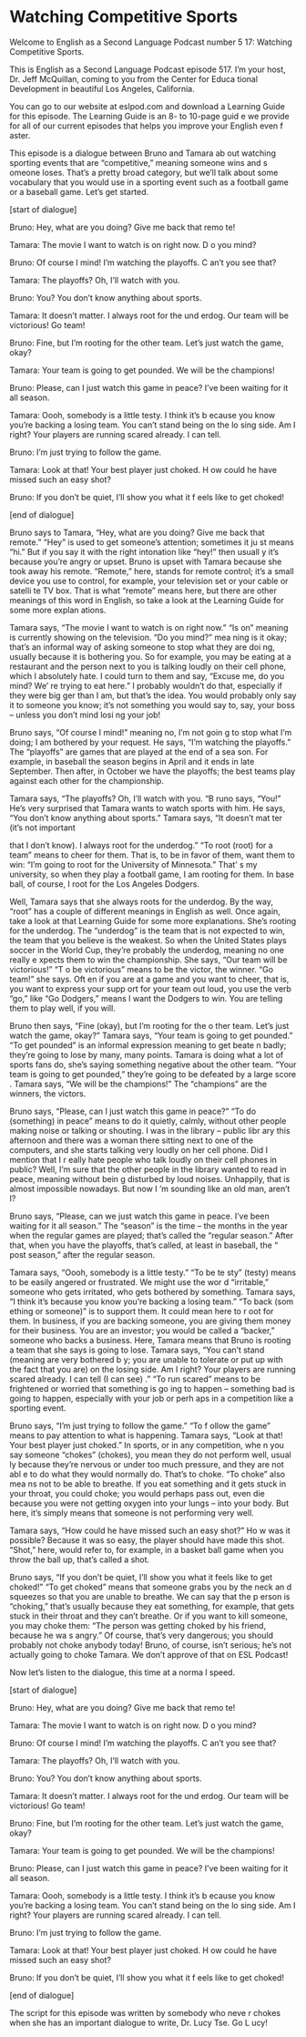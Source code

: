 # Watching Competitive Sports

Welcome to English as a Second Language Podcast number 5 17: Watching Competitive Sports.

This is English as a Second Language Podcast episode 517.  I’m your host, Dr. Jeff McQuillan, coming to you from the Center for Educa tional Development in beautiful Los Angeles, California.

You can go to our website at eslpod.com and download a Learning Guide for this episode.  The Learning Guide is an 8- to 10-page guid e we provide for all of our current episodes that helps you improve your English even f aster.

This episode is a dialogue between Bruno and Tamara ab out watching sporting events that are “competitive,” meaning someone wins and s omeone loses. That’s a pretty broad category, but we’ll talk about some  vocabulary that you would use in a sporting event such as a football game or a baseball game.  Let’s get started.

[start of dialogue]

Bruno:  Hey, what are you doing?  Give me back that remo te!

Tamara:  The movie I want to watch is on right now.  D o you mind?

Bruno:  Of course I mind!  I’m watching the playoffs.  C an’t you see that?

Tamara:  The playoffs?  Oh, I’ll watch with you.

Bruno:  You?  You don’t know anything about sports.

Tamara:  It doesn’t matter.  I always root for the und erdog.  Our team will be victorious!  Go team!

Bruno:  Fine, but I’m rooting for the other team.  Let’s just watch the game, okay?

Tamara:  Your team is going to get pounded.  We will  be the champions!

Bruno:  Please, can I just watch this game in peace?  I’ve  been waiting for it all season.

 Tamara:  Oooh, somebody is a little testy.  I think it’s b ecause you know you’re backing a losing team.  You can’t stand being on the lo sing side.  Am I right? Your players are running scared already.  I can tell.

Bruno:  I’m just trying to follow the game.

Tamara:  Look at that!  Your best player just choked.  H ow could he have missed such an easy shot?

Bruno:  If you don’t be quiet, I’ll show you what it f eels like to get  choked!

[end of dialogue]

Bruno says to Tamara, “Hey, what are you doing?  Give me  back that remote.” “Hey” is used to get someone’s attention; sometimes it ju st means “hi.”  But if you say it with the right intonation like “hey!” then usuall y it’s because you’re angry or upset.  Bruno is upset with Tamara because she took away  his remote. “Remote,” here, stands for remote control; it’s a small device you use to control, for example, your television set or your cable or satelli te TV box.  That is what “remote” means here, but there are other meanings of this word in English, so take a look at the Learning Guide for some more explan ations.

Tamara says, “The movie I want to watch is on right now.”   “Is on” meaning is currently showing on the television.  “Do you mind?” mea ning is it okay; that’s an informal way of asking someone to stop what they are doi ng, usually because it is bothering you.  So for example, you may be eating at a restaurant and the person next to you is talking loudly on their cell phone, which I absolutely hate.  I could turn to them and say, “Excuse me, do you mind?  We’ re trying to eat here.” I probably wouldn’t do that, especially if they were big ger than I am, but that’s the idea.  You would probably only say it to someone you know;  it’s not something you would say to, say, your boss – unless you don’t mind losi ng your job!

Bruno says, “Of course I mind!” meaning no, I’m not goin g to stop what I’m doing; I am bothered by your request.  He says, “I’m watching the  playoffs.”  The “playoffs” are games that are played at the end of a sea son.  For example, in baseball the season begins in April and it ends in late September.  Then after, in October we have the playoffs; the best teams play against each other for the championship.

Tamara says, “The playoffs?  Oh, I’ll watch with you.  “B runo says, “You!”  He’s very surprised that Tamara wants to watch sports with him.  He says, “You don’t know anything about sports.”  Tamara says, “It doesn’t mat ter (it’s not important

 that I don’t know).  I always root for the underdog.”  “To root (root) for a team” means to cheer for them.  That is, to be in favor of them, want them to win: “I’m going to root for the University of Minnesota.”  That’ s my university, so when they play a football game, I am rooting for them.  In base ball, of course, I root for the Los Angeles Dodgers.

Well, Tamara says that she always roots for the underdog.  By the way, “root” has a couple of different meanings in English as well.  Once again, take a look at that Learning Guide for some more explanations.  She’s rooting for the underdog. The “underdog” is the team that is not expected to win,  the team that you believe is the weakest.  So when the United States plays soccer in the World Cup, they’re probably the underdog, meaning no one really e xpects them to win the championship.  She says, “Our team will be victorious!”  “T o be victorious” means to be the victor, the winner.  “Go team!” she says.  Oft en if you are at a game and you want to cheer, that is, you want to express your supp ort for your team out loud, you use the verb “go,” like “Go Dodgers,” means I want the Dodgers to win. You are telling them to play well, if you will.

Bruno then says, “Fine (okay), but I’m rooting for the o ther team.  Let’s just watch the game, okay?”  Tamara says, “Your team is going to get  pounded.”  “To get pounded” is an informal expression meaning to get beate n badly; they’re going to lose by many, many points.  Tamara is doing what a lot of sports fans do, she’s saying something negative about the other team.  “Your team is going to get pounded,” they’re going to be defeated by a large score .  Tamara says, “We will be the champions!”  The “champions” are the winners, the victors.

Bruno says, “Please, can I just watch this game in peace?”  “To do (something) in peace” means to do it quietly, calmly, without other people making noise or talking or shouting.  I was in the library – public libr ary this afternoon and there was a woman there sitting next to one of the computers,  and she starts talking very loudly on her cell phone.  Did I mention that I r eally hate people who talk loudly on their cell phones in public?  Well, I’m sure that the other people in the library wanted to read in peace, meaning without bein g disturbed by loud noises. Unhappily, that is almost impossible nowadays.  But now I ’m sounding like an old man, aren’t I?

Bruno says, “Please, can we just watch this game in peace.  I’ve been waiting for it all season.”  The “season” is the time – the months in the year when the regular games are played; that’s called the “regular season.”  After that, when you have the playoffs, that’s called, at least in baseball, the “ post season,” after the regular season.

 Tamara says, “Oooh, somebody is a little testy.”  “To be te sty” (testy) means to be easily angered or frustrated.  We might use the wor d “irritable,” someone who gets irritated, who gets bothered by something.  Tamara  says, “I think it’s because you know you’re backing a losing team.”  “To back (som ething or someone)” is to support them.  It could mean here to r oot for them.  In business, if you are backing someone, you are giving them money for their business.  You are an investor; you would be called a “backer,” someone who backs a business. Here, Tamara means that Bruno is rooting a team that she says is going to lose. Tamara says, “You can’t stand (meaning are very bothered b y; you are unable to tolerate or put up with the fact that you are) on the  losing side.  Am I right?  Your players are running scared already.  I can tell (I can see) .”  “To run scared” means to be frightened or worried that something is go ing to happen – something bad is going to happen, especially with your job or perh aps in a competition like a sporting event.

Bruno says, “I’m just trying to follow the game.”  “To f ollow the game” means to pay attention to what is happening.  Tamara says, “Look at that!  Your best player just choked.”  In sports, or in any competition, whe n you say someone “chokes” (chokes), you mean they do not perform well, usual ly because they’re nervous or under too much pressure, and they are not abl e to do what they would normally do.  That’s to choke.  “To choke” also mea ns not to be able to breathe.  If you eat something and it gets stuck in your throat, you could choke; you would perhaps pass out, even die because you were not getting oxygen into your lungs – into your body.  But here, it’s simply means that someone is not performing very well.

Tamara says, “How could he have missed such an easy shot?”  Ho w was it possible?  Because it was so easy, the player should have made  this shot. “Shot,” here, would refer to, for example, in a basket ball game when you throw the ball up, that’s called a shot.

Bruno says, “If you don’t be quiet, I’ll show you what it  feels like to get  choked!” “To get choked” means that someone grabs you by the neck an d squeezes so that you are unable to breathe.  We can say that the p erson is “choking,” that’s usually because they eat something, for example, that gets stuck in their throat and they can’t breathe.  Or if you want to kill someone,  you may choke them: “The person was getting choked by his friend, because he wa s angry.”  Of course, that’s very dangerous; you should probably not choke anybody today! Bruno, of course, isn’t serious; he’s not actually going to choke Tamara.  We don’t approve of that on ESL Podcast!

Now let’s listen to the dialogue, this time at a norma l speed.

 [start of dialogue]

Bruno:  Hey, what are you doing?  Give me back that remo te!

Tamara:  The movie I want to watch is on right now.  D o you mind?

Bruno:  Of course I mind!  I’m watching the playoffs.  C an’t you see that?

Tamara:  The playoffs?  Oh, I’ll watch with you.

Bruno:  You?  You don’t know anything about sports.

Tamara:  It doesn’t matter.  I always root for the und erdog.  Our team will be victorious!  Go team!

Bruno:  Fine, but I’m rooting for the other team.  Let’s just watch the game, okay?

Tamara:  Your team is going to get pounded.  We will  be the champions!

Bruno:  Please, can I just watch this game in peace?  I’ve  been waiting for it all season.

Tamara:  Oooh, somebody is a little testy.  I think it’s b ecause you know you’re backing a losing team.  You can’t stand being on the lo sing side.  Am I right? Your players are running scared already.  I can tell.

Bruno:  I’m just trying to follow the game.

Tamara:  Look at that!  Your best player just choked.  H ow could he have missed such an easy shot?

Bruno:  If you don’t be quiet, I’ll show you what it f eels like to get  choked!

[end of dialogue]

The script for this episode was written by somebody who neve r chokes when she has an important dialogue to write, Dr. Lucy Tse.  Go L ucy!





